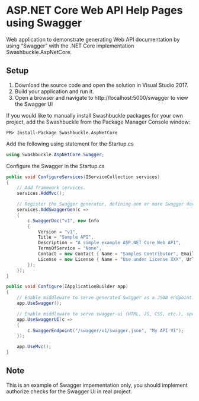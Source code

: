 # ASP.NET Core Web API Help Pages using Swagger

Web application to demonstrate generating Web API documentation by using “Swagger” with the .NET Core implementation Swashbuckle.AspNetCore.

## Setup

1. Download the source code and open the solution in Visual Studio 2017.
2. Build your application and run it.
3. Open a browser and navigate to http://localhost:5000/swagger to view the Swagger UI

If you would like to manually install Swashbuckle packages for your own project, add the Swashbuckle from the Package Manager Console window:

```
PM> Install-Package Swashbuckle.AspNetCore
```

Add the following using statement for the Startup.cs

```cs
using Swashbuckle.AspNetCore.Swagger;
```

Configure the Swagger in the Startup.cs

```cs
public void ConfigureServices(IServiceCollection services)
{
	// Add framework services.
	services.AddMvc();

	// Register the Swagger generator, defining one or more Swagger documents
	services.AddSwaggerGen(c =>
	{
		c.SwaggerDoc("v1", new Info
		{
			Version = "v1",
			Title = "Sample API",
			Description = "A simple example ASP.NET Core Web API",
			TermsOfService = "None",
			Contact = new Contact { Name = "Samples Contributor", Email = "", Url = "https://github.com/nicholashew/AspNet-Samples" },
			License = new License { Name = "Use under License XXX", Url = "https://example.com/license" }
		});
	});
}

public void Configure(IApplicationBuilder app)
{
    // Enable middleware to serve generated Swagger as a JSON endpoint.
    app.UseSwagger();

    // Enable middleware to serve swagger-ui (HTML, JS, CSS, etc.), specifying the Swagger JSON endpoint.
    app.UseSwaggerUI(c =>
    {
        c.SwaggerEndpoint("/swagger/v1/swagger.json", "My API V1");
    });

    app.UseMvc();
}
```

## Note

This is an example of Swagger impementation only, you should implement authorize checks for the Swagger UI in real project.